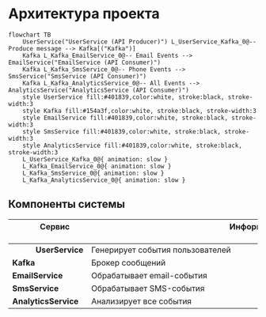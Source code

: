 # Архитектура проекта

```mermaid
flowchart TB
    UserService("UserService (API Producer)") L_UserService_Kafka_0@-- Produce message --> Kafka[("Kafka")]
    Kafka L_Kafka_EmailService_0@-- Email Events --> EmailService("EmailService (API Consumer)")
    Kafka L_Kafka_SmsService_0@-- Phone Events --> SmsService("SmsService (API Consumer)")
    Kafka L_Kafka_AnalyticsService_0@-- All Events --> AnalyticsService("AnalyticsService (API Consumer)")
    style UserService fill:#401839,color:white, stroke:black, stroke-width:3
    style Kafka fill:#154a3f,color:white, stroke:black, stroke-width:3
    style EmailService fill:#401839,color:white, stroke:black, stroke-width:3
    style SmsService fill:#401839,color:white, stroke:black, stroke-width:3
    style AnalyticsService fill:#401839,color:white, stroke:black, stroke-width:3
    L_UserService_Kafka_0@{ animation: slow } 
    L_Kafka_EmailService_0@{ animation: slow } 
    L_Kafka_SmsService_0@{ animation: slow } 
    L_Kafka_AnalyticsService_0@{ animation: slow }
```

## Компоненты системы

| &nbsp;&nbsp;&nbsp;&nbsp;&nbsp;&nbsp;&nbsp;&nbsp;&nbsp;&nbsp;&nbsp;&nbsp; Сервис &nbsp;&nbsp;&nbsp;&nbsp;&nbsp;&nbsp;&nbsp;&nbsp;&nbsp;&nbsp;&nbsp;&nbsp; | &nbsp;&nbsp;&nbsp;&nbsp;&nbsp;&nbsp;&nbsp;&nbsp;&nbsp;&nbsp;&nbsp;&nbsp;&nbsp;&nbsp;&nbsp;&nbsp;&nbsp;&nbsp;&nbsp;&nbsp;&nbsp;&nbsp;&nbsp;&nbsp;&nbsp;&nbsp;&nbsp;&nbsp;&nbsp;&nbsp;&nbsp;&nbsp;&nbsp;&nbsp;&nbsp;&nbsp;&nbsp;&nbsp;&nbsp;&nbsp;&nbsp;&nbsp;&nbsp;&nbsp;&nbsp;&nbsp;&nbsp;&nbsp;&nbsp;&nbsp;&nbsp;&nbsp;&nbsp;&nbsp;&nbsp;&nbsp;&nbsp;&nbsp;&nbsp;&nbsp;&nbsp;&nbsp;&nbsp;&nbsp;&nbsp;Информация  &nbsp;&nbsp;&nbsp;&nbsp;&nbsp;&nbsp;&nbsp;&nbsp;&nbsp;&nbsp;&nbsp;&nbsp;&nbsp;&nbsp;&nbsp;&nbsp;&nbsp;&nbsp;&nbsp;&nbsp;&nbsp;&nbsp;&nbsp;&nbsp;&nbsp;&nbsp;&nbsp;&nbsp;&nbsp;&nbsp;&nbsp;&nbsp;&nbsp;&nbsp;&nbsp;&nbsp;&nbsp;&nbsp;&nbsp;&nbsp;&nbsp;&nbsp;&nbsp;&nbsp;&nbsp;&nbsp;&nbsp;&nbsp;&nbsp;&nbsp;&nbsp;&nbsp;&nbsp;&nbsp;&nbsp;&nbsp;&nbsp;&nbsp;&nbsp;&nbsp;&nbsp;&nbsp;&nbsp;&nbsp;&nbsp;|
|:-------|:-----------|
| &nbsp;&nbsp;&nbsp;&nbsp;&nbsp;&nbsp;&nbsp;&nbsp;&nbsp;&nbsp;&nbsp;**UserService** | Генерирует события пользователей |
| **Kafka** | Брокер сообщений |
| **EmailService** | Обрабатывает email-события |
| **SmsService** | Обрабатывает SMS-события |
| **AnalyticsService** | Анализирует все события 
